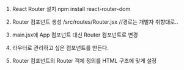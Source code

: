 1. React Router 설치
npm install react-router-dom

2. Router 컴포넌트 생성
/src/routes/Router.jsx  //경로는 개발자 취향대로..

3. main.jsx에 App 컴포넌트 대신 Router 컴포넌트로 변경

4. 라우터로 관리하고 싶은 컴포넌트를 만든다.

5. Router 컴포넌트의 Router 객체 정의를 HTML 구조에 맞게 설정